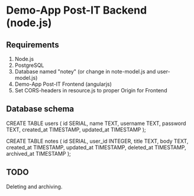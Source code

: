 Demo-App Post-IT Backend (node.js)
==================================

Requirements
------------
1. Node.js
2. PostgreSQL
3. Database named "notey" (or change in note-model.js and user-model.js)
4. Demo-App Post-IT Frontend (angularjs)
5. Set CORS-headers in resource.js to proper Origin for Frontend

Database schema
---------------
  CREATE TABLE users (
    id SERIAL,
    name TEXT,
    username TEXT,
    password TEXT,
    created_at TIMESTAMP,
    updated_at TIMESTAMP
  );

  CREATE TABLE notes (
    id SERIAL,
    user_id INTEGER,
    title TEXT,
    body TEXT,
    created_at TIMESTAMP,
    updated_at TIMESTAMP,
    deleted_at TIMESTAMP,
    archived_at TIMESTAMP
  );


TODO
----
Deleting and archiving.
